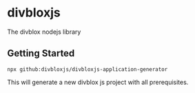 # divbloxjs

The divblox nodejs library

## Getting Started
`npx github:divbloxjs/divbloxjs-application-generator`

This will generate a new divblox js project with all prerequisites.
